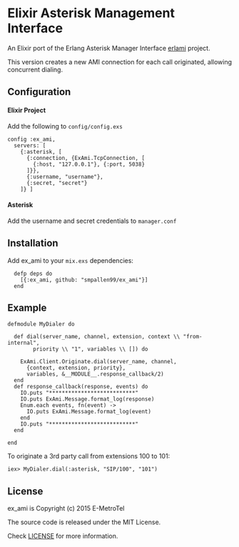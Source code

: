 # Elixir Asterisk Management Interface

An Elixir port of the Erlang Asterisk Manager Interface [erlami](https://github.com/marcelog/erlami) project.

This version creates a new AMI connection for each call originated, allowing 
concurrent dialing.

## Configuration

#### Elixir Project

Add the following to `config/config.exs`

```
config :ex_ami, 
  servers: [
    {:asterisk, [
      {:connection, {ExAmi.TcpConnection, [
        {:host, "127.0.0.1"}, {:port, 5038}
      ]}},
      {:username, "username"},
      {:secret, "secret"}
    ]} ]
```

#### Asterisk

Add the username and secret credentials to `manager.conf`

## Installation

Add ex_ami to your `mix.exs` dependencies:

```
  defp deps do
    [{:ex_ami, github: "smpallen99/ex_ami"}]
  end
```

## Example

```
defmodule MyDialer do

  def dial(server_name, channel, extension, context \\ "from-internal", 
        priority \\ "1", variables \\ []) do

    ExAmi.Client.Originate.dial(server_name, channel, 
      {context, extension, priority}, 
      variables, &__MODULE__.response_callback/2)
  end
  def response_callback(response, events) do
    IO.puts "***************************"
    IO.puts ExAmi.Message.format_log(response)
    Enum.each events, fn(event) -> 
      IO.puts ExAmi.Message.format_log(event)
    end
    IO.puts "***************************"
  end
  
end
```

To originate a 3rd party call from extensions 100 to 101:

```
iex> MyDialer.dial(:asterisk, "SIP/100", "101")

```

## License

ex_ami is Copyright (c) 2015 E-MetroTel

The source code is released under the MIT License.

Check [LICENSE](LICENSE) for more information.
